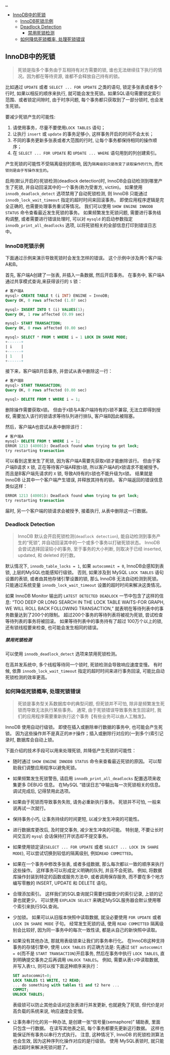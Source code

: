 [..](./../../middleware/index.md)

- [InnoDB中的死锁](#innodb中的死锁)
  - [InnoDB死锁示例](#innodb死锁示例)
  - [Deadlock Detection](#deadlock-detection)
      - [禁用死锁检测](#禁用死锁检测)
  - [如何降低死锁概率, 处理死锁错误](#如何降低死锁概率-处理死锁错误)

## InnoDB中的死锁

> 死锁是指多个事务由于互相持有对方需要的锁, 谁也无法继续往下执行的情况。因为都在等待资源, 谁都不会释放自己持有的锁。

比如通过 `UPDATE` 或者 `SELECT ... FOR UPDATE` 之类的语句, 锁定多张表或者多个行时, 如果以相反的顺序来执行, 就可能会发生死锁。如果SQL语句需要锁定索引范围、或者锁定间隙时, 由于时序问题, 每个事务都只获取到了一部分锁时, 也会发生死锁。

要减少死锁产生的可能性:

1. 请使用事务，尽量不要使用`LOCK TABLES` 语句；
2. 让执行 `insert` 或 `update` 的事务足够小, 这样事务开启的时间不会太长；
3. 不同的事务更新多张表或者大范围的行时, 让每个事务都保持相同的操作顺序；
4. 在 `SELECT ... FOR UPDATE` 和 `UPDATE ... WHERE` 语句用到的列创建索引。

产生死锁的可能性不受隔离级别的影响, 因为`隔离级别只是改变了读取操作的行为`, 而`死锁则是由于写操作发生的`。

启用(默认开启的)死锁检测(deadlock detection)时, InnoDB会自动检测到哪里产生了死锁, 并自动回滚其中的一个事务(称为受害方, victim)。 如果使用 `innodb_deadlock_detect` 选项禁用了自动死锁检测, 则 InnoDB 只能通过 `innodb_lock_wait_timeout` 指定的超时时间来回滚事务。 即使应用程序逻辑是完全正确的, 也需要处理事务重试等情况。 我们可以使用 `SHOW ENGINE INNODB STATUS` 命令查看最近发生死锁的事务。 如果频繁发生死锁问题, 需要进行事务结构调整, 或者需要进行错误处理时, 可以对 `mysqld` 的启动参数指定 `innodb_print_all_deadlocks` 选项, 以将死锁相关的全部信息打印到错误日志中。

###  InnoDB死锁示例

下面通过示例来演示导致死锁时会发生怎样的错误。 这个示例中涉及两个客户端: A和B。

首先, 客户端A创建了一张表, 并插入一条数据, 然后开启事务。 在事务中, 客户端A通过共享模式查询,来获得该行的 `S` 锁：

```sql
# 客户端A
mysql> CREATE TABLE t (i INT) ENGINE = InnoDB;
Query OK, 0 rows affected (1.07 sec)

mysql> INSERT INTO t (i) VALUES(1);
Query OK, 1 row affected (0.09 sec)

mysql> START TRANSACTION;
Query OK, 0 rows affected (0.00 sec)

mysql> SELECT * FROM t WHERE i = 1 LOCK IN SHARE MODE;
+------+
| i    |
+------+
| 1    |
+------+
```

接下来，客户端B开启事务, 并尝试从表中删除这一行：

```sql
# 客户端B
mysql> START TRANSACTION;
Query OK, 0 rows affected (0.00 sec)

mysql> DELETE FROM t WHERE i = 1;
```

删除操作需要获取`X`锁。 但由于`X`锁与A客户端持有的`S`锁不兼容, 无法立即得到授权, 需要加入该行的锁请求等待队列进行排队, 客户端B因此被阻塞。

然后，客户端A也尝试从表中删除该行：

```sql
# 客户端A
mysql> DELETE FROM t WHERE i = 1;
ERROR 1213 (40001): Deadlock found when trying to get lock;
try restarting transaction
```

可以看到这里发生了死锁, 因为客户端A需要先获取`X`锁才能删除该行。 但由于客户端B请求 `X` 锁, 正在等待客户端A释放`S`锁, 所以客户端A的`X`锁请求不能被授予。 而且是B客户端先请求的 `X` 锁, 导致A持有的`S`锁也不能升级为`X`锁。 结果就是 InnoDB 让其中一个客户端产生错误, 并释放其持有的锁。 客户端返回的错误信息类似这样：

```sql
ERROR 1213 (40001): Deadlock found when trying to get lock;
try restarting transaction
```

届时, 另一个客户端的锁请求会被授予, 接着执行, 从表中删除这一行数据。

### Deadlock Detection

> InnoDB 默认会开启死锁检测(`deadlock detection`), 能自动检测到事务产生的“死锁”, 并自动回滚其中的一个或多个事务以打破死锁状态。 InnoDB 会尝试选择回滚较小的事务, 至于事务的大小判断, 则取决于已经 inserted, updated, 和 deleted 的行数。

默认情况下, `innodb_table_locks = 1`, 如果 `autocommit = 0`, InnoDB会感知到表锁, 上层的MySQL也能感知行级锁。 否则, 如果涉及到 MySQL `LOCK TABLES` 语句设置的表锁, 或者由其他存储引擎设置的锁, 那么 InnoDB 无法自动检测到死锁。 只能通过系统变量 `innodb_lock_wait_timeout` 设置的超时时间来解决这类情况。

如果 InnoDB Monitor 输出的 `LATEST DETECTED DEADLOCK` 一节中包含了这样的信息: “TOO DEEP OR LONG SEARCH IN THE LOCK TABLE WAITS-FOR GRAPH, WE WILL ROLL BACK FOLLOWING TRANSACTION,” 就表明在等待列表中的事务数量达到了200个的限制。 超过200个事务的等待列表将被视为死锁, 尝试检查等待列表的事务将被回滚。 如果等待列表中的事务持有了超过 100万个以上的锁, 还有锁线程要来检查, 也可能会发生相同的错误。

##### 禁用死锁检测

可以使用 `innodb_deadlock_detect` 选项来禁用死锁检测。

在高并发系统中, 多个线程等待同一个锁时, 死锁检测会导致响应速度变慢。 有时候, 依靠 `innodb_lock_wait_timeout` 指定的超时时间来进行事务回滚, 可能比自动死锁检测的效率更高。

### 如何降低死锁概率, 处理死锁错误

> 死锁是事务型关系数据库中的典型问题, 但死锁并不可怕, 除非是频繁发生死锁而导致无法执行某些事务。 通常, 由于死锁错误导致事务发生回滚时, 我们的应用程序需要重新执行这个事务【有些业务可以由人工触发】。

InnoDB 使用自动行级锁。 即使在插入或删除单行数据的事务中, 也可能会产生死锁。 因为这些操作并不是真正的`原子`操作；插入或删除行对应的(一到多个)索引记录时, 数据库会自动上锁。

下面介绍的技术手段可以用来处理死锁, 并降低产生死锁的可能性：

- 随时通过 `SHOW ENGINE INNODB STATUS` 命令来查看最近死锁的原因。 可以帮助我们调整应用程序以避免死锁。

- 如果频繁发生死锁警告, 请启用 `innodb_print_all_deadlocks` 配置选项来收集更多 DEBUG 信息。 在MySQL “错误日志”中输出每一次死锁相关的信息。 调试完成后, 记得禁用此选项。

- 如果由于死锁而导致事务失败, 请务必重新执行事务。 死锁并不可怕, 一般来说再试一次就行。

- 保持事务小巧, 让事务持续的时间更短, 以减少发生冲突的可能性。

- 进行数据库更改后, 及时提交事务, 减少发生冲突的可能。 特别是, 不要让长时间交互的 `mysql` 会话保持打开状态却不提交事务。

- 如果使用锁定读(`SELECT ... FOR UPDATE` 或者 `SELECT ... LOCK IN SHARE MODE`), 可以尝试切换到较低的隔离级别, 例如`READ COMMITTED`。

- 如果在一个事务中修改多张表, 或者多组数据, 那么每次都以一致的顺序来执行这些操作。 这样事务可以形成定义明确的队列, 并且不会死锁。 例如, 将数据库操作封装到特定的函数或服务方法中, 或者调用保存服务, 而不要在多个地方编写零散的 INSERT, UPDATE 和 DELETE 语句。

- 合理添加索引。 这样我们的SQL查询就只需要扫描很少的索引记录, 上锁的记录也就更少。 可以使用 `EXPLAIN SELECT` 来确定MySQL服务器会默认使用哪个索引来执行SQL查询。

- 少加锁。 如果可以从旧版本快照中读取数据, 就没必要使用 `FOR UPDATE` 或者 `LOCK IN SHARE MODE` 子句。 经常发生死锁的话, 使用 `READ COMMITTED` 隔离级别会比较好, 因为同一事务中的每次一致性读, 都是从自己的新快照中读取。

- 如果没有其他办法, 那就用表级锁来让我们的事务串行化。 在InnoDB这种支持事务的存储引擎中, 使用 `LOCK TABLES` 的正确方法是: 先通过 `SET autocommit = 0`(而不是 `START TRANSACTION`)开启事务, 然后在事务中执行 `LOCK TABLES`, 直到明确提交事务之后再调用 `UNLOCK TABLES`。 例如, 需要从表`t2`中读取数据, 并写入表`t1`, 则可以按下面这种顺序来执行：

  ```sql
  SET autocommit=0;
  LOCK TABLES t1 WRITE, t2 READ;
  ... do something with tables t1 and t2 here ...
  COMMIT;
  UNLOCK TABLES;
  ```

  表级锁可以防止其他会话对这张表进行并发更新, 也就避免了死锁, 但代价是对高负载的系统来说, 响应速度会变慢。

- 让事务串行化的另一种办法, 是创建一张“信号量(semaphore)” 辅助表, 里面只包含一行数据。 在读写其他表之前, 每个事务都要先更新这行数据。 这样也能保证所有事务以串行方式执行。 注意, 这种情况下, InnoDB 的死锁检测算法也会生效, 因为这种序列化操作对应的是行级锁。 使用 MySQL表锁时, 就只能通过超时来解决死锁问题了。

